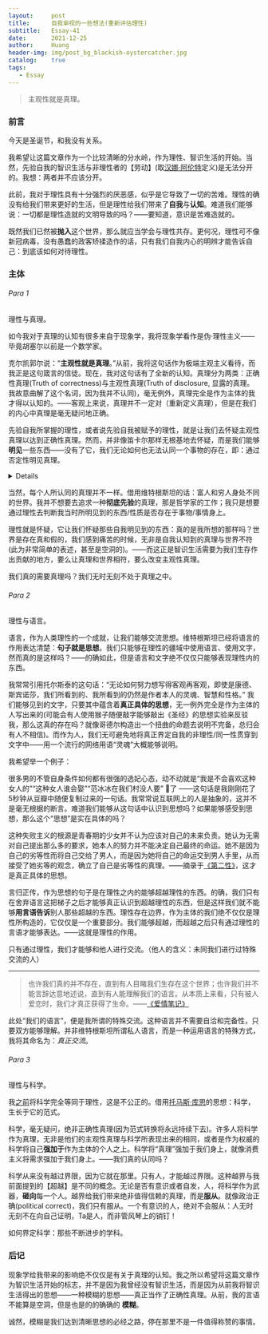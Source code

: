 ```yaml
---
layout:     post
title:      自我审视的一些想法(重新评估理性)
subtitle:   Essay-41
date:       2021-12-25
author:     Huang
header-img: img/post_bg_blackish-oystercatcher.jpg
catalog:    true
tags:
   - Essay
---
```


> 主观性就是真理。

### 前言

今天是圣诞节，和我没有关系。

我希望让这篇文章作为一个比较清晰的分水岭，作为理性、智识生活的开始。当然，先验自我的智识生活与非理性者的【劳动】(取[汉娜·阿伦特](https://zh.wikipedia.org/wiki/%E6%B1%89%E5%A8%9C%C2%B7%E9%98%BF%E4%BC%A6%E7%89%B9)定义)是无法分开的。我想：两者并不应该分开。

此前，我对于理性具有十分强烈的厌恶感，似乎是它导致了一切的苦难。理性的确没有给我们带来更好的生活，但是理性给我们带来了**自我**与**认知**。难道我们能够说：一切都是理性造就的文明导致的吗？——要知道，意识是苦难造就的。

既然我们已然被**抛入**这个世界，那么就应当学会与理性共存。更何况，理性可不像新冠病毒，没有愚蠢的政客矫揉造作的话，只有我们自我内心的明辨才能告诉自己：到底该如何对待理性。

### 主体

###### Para 1

理性与真理。

如今我对于真理的认知有很多来自于现象学，我将现象学看作是伪·理性主义——毕竟胡塞尔以前是一个数学家。

克尔凯郭尔说：“**主观性就是真理**。”从前，我将这句话作为极端主观主义看待，而我正是这句箴言的信徒。现在，我对这句话有了全新的认知。真理分为两类：正确性真理(Truth of correctness)与主观性真理(Truth of disclosure, 显露的真理。我故意曲解了这个名词，因为我并不认同)，毫无例外，真理完全是作为主体的我才得以认知的。——客观上来说，真理并不一定对（重新定义真理），但是在我们的内心中真理是毫无疑问地正确。

先验自我所掌握的理性，或者说先验自我被赋予的理性，就是让我们去怀疑主观性真理以达到正确性真理。然而，并非像笛卡尔那样无根基地去怀疑，而是我们能够**明见**一些东西——没有了它，我们无论如何也无法认同一个事物的存在，即：通过否定性明见真理。

<details>此处提到笛卡尔，并非污蔑。笛卡尔怀疑一切，他感到非常痛苦，只有“我思故我在”才能给他带来一丝实在。我们知道：存在先于本质，也先于思考。</details>

当然，每个人所认同的真理并不一样。借用维特根斯坦的话：富人和穷人身处不同的世界。我并不想要去追求一种**彻底先验**的真理，那是哲学家的工作；我只是想要通过理性去判断我当时所明见到的东西/性质是否存在于事物/事情身上。

理性就是怀疑，它让我们怀疑那些自我明见到的东西：真的是我所想的那样吗？世界是存在真和假的，我们感到痛苦的时候，无非是自我认知到的真理与世界不符(此为非常简单的表述，甚至是空洞的)。——而这正是智识生活需要为我们生存作出贡献的地方，要么让真理和世界相符，要么改变主观性真理。

我们真的需要真理吗？我们无时无刻不处于真理之中。

###### Para 2

理性与语言。

语言，作为人类理性的一个成就，让我们能够交流思想。维特根斯坦已经将语言的作用表达清楚：**句子就是思想**。我们只能够在理性的疆域中使用语言、使用文字，然而真的是这样吗？——的确如此，但是语言和文字绝不仅仅只能够表现理性内的东西。

我常常引用托尔斯泰的这句话：“无论如何努力想写得客观再客观，即使是康德、斯宾诺莎，我们所看到的、我所看到的仍然是作者本人的灵魂、智慧和性格。” 我们能够见到的文字，只要其中蕴含着**真正具体的思想**，无一例外完全是作为主体的人写出来的(可能会有人使用猴子随便敲字能够敲出《圣经》的思想实验来反驳我，那么这真的存在吗？就像哥德尔构造出一个扭曲的命题去说明不完备，总归会有人不相信)。而作为人，我们无可避免地将真正界定自我的非理性/同一性贯穿到文字中——用一个流行的网络用语“灵魂”大概能够说明。

我希望举一个例子：

很多男的不管自身条件如何都有很强的选妃心态，动不动就是“我是不会喜欢这种女人的”“这种女人谁会娶”“范冰冰在我们村没人要”   🤮了  ——这句话是我刚刚花了5秒钟从豆瓣中随便复制过来的一句话。我常常说互联网上的人是抽象的，这并不是毫无根据的断言。难道我们能够从这句话中认识到思想吗？如果能够感受到思想，那么这个“思想”是实在具体的吗？

这种失败主义的根源是青春期的少女并不认为应该对自己的未来负责。她认为无需对自己提出那么多的要求，她本人的努力并不能决定自己最终的命运。她不是因为自己的劣等性而将自己交给了男人，而是因为她将自己的命运交到男人手里，从而接受了她劣等的观念，确立了自己是劣等性的真理。——摘录于[《第二性》](https://book.douban.com/subject/25822104/)，这才是真正具体的思想。

言归正传，作为思想的句子是在理性之内的能够超越理性的东西。的确，我们只有在舍弃语言这把梯子之后才能够真正认识到超越理性的东西，但是这样我们就不能够**用言语告诉**别人那些超越的东西。理性存在边界，作为主体的我们绝不仅仅是理性所构造的，它仅仅是一个重要部分。我们能够超越，而超越之后只有通过理性的言语才能够表达。——这就是理性的作用。

只有通过理性，我们才能够和他人进行交流。（他人的含义：未同我们进行过特殊交流的人）

---

> 也许我们真的并不存在，直到有人目睹我们生存在这个世界；也许我们并不能言辞达意地述说，直到有人能理解我们的语言。从本质上来看，只有被人爱恋时，我们才真正获得了生命。——[《爱情笔记》](https://xn--29s704loyd.com/2021/06/04/Essays-in-Love/)

此处“我们的语言”，便是我所谓的特殊交流。这种语言并不需要自洽和完备性，只要双方能够理解。并非维特根斯坦所谓私人语言，而是一种运用语言的特殊方式，我将其命名为：*真正交流*。

###### Para 3

理性与科学。

我[之前](https://xn--29s704loyd.com/2021/08/26/Essay-27/)将科学完全等同于理性，这是不公正的。借用[托马斯·库恩](https://book.douban.com/subject/20376550/)的思想：科学，生长于它的范式。

科学，毫无疑问，绝非正确性真理(因为范式转换将永远持续下去)。许多人将科学作为真理，无非是他们的主观性真理与科学所表现出来的相同，或者是作为权威的科学将自己**强加于**作为主体的个人之上。科学将“真理”强加于我们身上，就像消费主义将需求强加于我们身上。——我们真的认同吗？

科学从来没有越过界限，因为它就在那里。只有人，才能越过界限。这种越界与我前面提到的【超越】是不同的概念。无论是否有意识或者自发，人，将科学作为武器，**砸向**每一个人。越界给我们带来绝非值得信赖的真理，而是**服从**。就像政治正确(political correct)，我们只有服从。一个有意识的人，绝对不会服从：人无时无刻不在向自己证明，Ta是人，而非管风琴上的销钉！

如何界定科学：那些不断进步的学科。

### 后记

现象学给我带来的影响绝不仅仅是有关于真理的认知。我之所以希望将这篇文章作为智识生活开始的标志，并不是因为我曾经没有智识生活，而是因为从前我将智识生活得出的思想——一种模糊的思想——真正当作了正确性真理。从前，我的言语不能算是空洞，但是也是的的确确的 **模糊**。

诚然，模糊是我们达到清晰思想的必经之路，停在那里不是一件值得称赞的事情。
